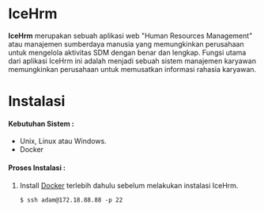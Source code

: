 IceHrm
==========
**IceHrm** merupakan sebuah aplikasi web "Human Resources Management" atau manajemen sumberdaya manusia yang memungkinkan perusahaan untuk mengelola aktivitas SDM dengan benar dan lengkap.
Fungsi utama dari aplikasi IceHrm ini adalah menjadi sebuah sistem manajemen karyawan memungkinkan perusahaan untuk memusatkan informasi rahasia karyawan.

# Instalasi


#### Kebutuhan Sistem :
- Unix, Linux atau Windows.
- Docker

#### Proses Instalasi :
1. Install [Docker](https://docs.docker.com/get-docker/) terlebih dahulu sebelum melakukan instalasi IceHrm.
    ```
    $ ssh adam@172.18.88.88 -p 22
    ```
